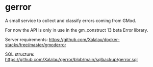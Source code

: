 # gerror

A small service to collect and classify errors coming from GMod.

For now the API is only in use in the gm_construct 13 beta Error library.

Server requirements: https://github.com/Xalalau/docker-stacks/tree/master/gmoderror

SQL structure: https://github.com/Xalalau/gerror/blob/main/sqlbackup/gerror.sql